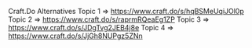 Craft.Do Alternatives
Topic 1 => https://www.craft.do/s/hqBSMeUqiJOl0p
Topic 2 => https://www.craft.do/s/raprmRQeaEg1ZP
Topic 3 => https://www.craft.do/s/JDgTvg2JEB4j8e
Topic 4 => https://www.craft.do/s/JjGh8NUPgz5ZNn
